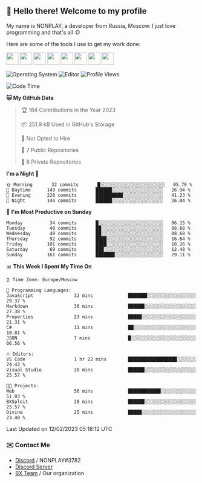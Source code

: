 ## :wave: Hello there! Welcome to my profile

My name is NONPLAY, a developer from Russia, Moscow. I just love programming and that's all :D

Here are some of the tools I use to get my work done:

<kbd><img height="32" src="https://img.icons8.com/color/2x/visual-studio-code-2019.png"></kbd>
<kbd><img height="32" src="https://img.icons8.com/color/2x/linux.png"></kbd>
<kbd><img height="32" src="https://img.icons8.com/fluent/2x/console.png"></kbd>
<kbd><img height="32" src="https://img.icons8.com/color/2x/open-source.png"></kbd>
<kbd><img height="32" src="https://img.icons8.com/color/2x/git.png"></kbd>
<kbd><img height="32" src="https://img.icons8.com/color/2x/nginx.png"></kbd>
<a href="?#gh-light-mode-only"><kbd><img height="32" src="https://img.icons8.com/metro/2x/mysql.png"></kbd></a>
<a href="?#gh-dark-mode-only"><kbd><img height="32" src="https://img.icons8.com/FFFFFF/metro/2x/mysql.png"></kbd></a>

![Operating System](https://img.shields.io/badge/OS-Windows%2010%20Pro-informational?style=for-the-badge&logo=Windows&logoColor=white&color=007ec6)
![Editor](https://img.shields.io/badge/Editor-VS%20Code-informational?style=for-the-badge&logo=Visual%20Studio%20Code&logoColor=white&color=007ec6)
![Profile Views](https://komarev.com/ghpvc/?username=NONPLAYT&color=blue&style=for-the-badge)

<!--START_SECTION:waka-->
![Code Time](http://img.shields.io/badge/Code%20Time-68%20hrs%206%20mins-blue)

**🐱 My GitHub Data** 

> 🏆 184 Contributions in the Year 2023
 > 
> 📦 251.9 kB Used in GitHub's Storage 
 > 
> 🚫 Not Opted to Hire
 > 
> 📜 7 Public Repositories 
 > 
> 🔑 6 Private Repositories  
 > 
**I'm a Night 🦉** 

```text
🌞 Morning       32 commits       █░░░░░░░░░░░░░░░░░░░░░░░░   05.79 % 
🌆 Daytime      149 commits       ██████░░░░░░░░░░░░░░░░░░░   26.94 % 
🌃 Evening      228 commits       ██████████░░░░░░░░░░░░░░░   41.23 % 
🌙 Night        144 commits       ██████░░░░░░░░░░░░░░░░░░░   26.04 % 

```
📅 **I'm Most Productive on Sunday** 

```text
Monday          34 commits       █░░░░░░░░░░░░░░░░░░░░░░░░   06.15 % 
Tuesday         48 commits       ██░░░░░░░░░░░░░░░░░░░░░░░   08.68 % 
Wednesday       48 commits       ██░░░░░░░░░░░░░░░░░░░░░░░   08.68 % 
Thursday        92 commits       ████░░░░░░░░░░░░░░░░░░░░░   16.64 % 
Friday         101 commits       ████░░░░░░░░░░░░░░░░░░░░░   18.26 % 
Saturday        69 commits       ███░░░░░░░░░░░░░░░░░░░░░░   12.48 % 
Sunday         161 commits       ███████░░░░░░░░░░░░░░░░░░   29.11 % 

```


📊 **This Week I Spent My Time On** 

```text
⌚︎ Time Zone: Europe/Moscow

💬 Programming Languages: 
JavaScript               32 mins             ███████░░░░░░░░░░░░░░░░░░   29.37 % 
Markdown                 30 mins             ██████░░░░░░░░░░░░░░░░░░░   27.38 % 
Properties               23 mins             █████░░░░░░░░░░░░░░░░░░░░   21.31 % 
C#                       11 mins             ██░░░░░░░░░░░░░░░░░░░░░░░   10.81 % 
JSON                     7 mins              █░░░░░░░░░░░░░░░░░░░░░░░░   06.56 % 

🔥 Editors: 
VS Code                  1 hr 22 mins        ██████████████████░░░░░░░   74.43 % 
Visual Studio            28 mins             ██████░░░░░░░░░░░░░░░░░░░   25.57 % 

🐱‍💻 Projects: 
Web                      56 mins             ████████████░░░░░░░░░░░░░   51.03 % 
BXSploit                 28 mins             ██████░░░░░░░░░░░░░░░░░░░   25.57 % 
Divine                   25 mins             █████░░░░░░░░░░░░░░░░░░░░   23.40 % 

```


 Last Updated on 12/02/2023 05:18:12 UTC
<!--END_SECTION:waka-->

### ✉️ Contact Me

- [Discord](https://discord.com/users/597087584090587177) / NONPLAY#3782
- [Discord Server](https://discord.gg/p7cxhw7E2M)
- [BX Team](https://github.com/BX-Team) / Our organization

